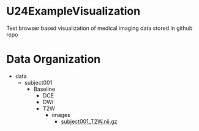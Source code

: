 # U24ExampleVisualization
Test browser based visualization of medical imaging data stored in github repo

# Data Organization

* data
    * subject001
        * Baseline
            * DCE
            * DWI
            * T2W
                * images
                    * [subject001_T2W.nii.gz](https://kitware.github.io/itk-vtk-viewer/app/?fileToLoad=https://github.com/PennPancreaticCancerImagingResource/U24ExampleVisualization/blob/666ffda8bff9f0b2b4445be4715d85a275f78d42/data/subject001/Baseline/T2/images/subject001_T2W.nii.gz)
            
            